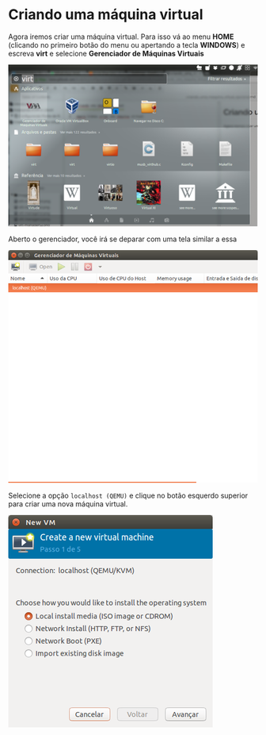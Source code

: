 Criando uma máquina virtual
===========================

Agora iremos criar uma máquina virtual. Para isso vá ao menu **HOME**
(clicando no primeiro botão do menu ou apertando a tecla **WINDOWS**)
e escreva **virt** e selecione **Gerenciador de Máquinas Virtuais**

![Virt Manager no Menu do Ubuntu](images/virt-manager-1.png)

Aberto o gerenciador, você irá se deparar com uma tela similar a essa

![Virt Manager](images/virt-manager0.png)

Selecione a opção `localhost (QEMU)` e clique no botão esquerdo superior 
para criar uma nova máquina virtual.

![Virt Manager](images/virt-manager1.png)